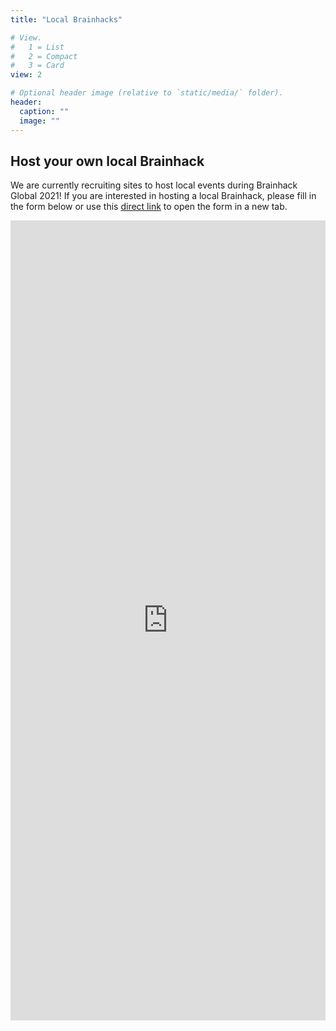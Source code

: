 ```yaml
---
title: "Local Brainhacks"

# View.
#   1 = List
#   2 = Compact
#   3 = Card
view: 2

# Optional header image (relative to `static/media/` folder).
header:
  caption: ""
  image: ""
---
```


## **Host your own local Brainhack**

We are currently recruiting sites to host local events during Brainhack Global
2021! If you are interested in hosting a local Brainhack, please fill in the
form below or use this [direct link](https://forms.gle/j6Z3qVukrDm4xAo46) to
open the form in a new tab.

<iframe
  class="pt-3"
  src="https://docs.google.com/forms/d/e/1FAIpQLSfDhCHsl5-eCYUSc5eVtR2kGtcoXyYSp8q4f2hJhzW3G6D8VQ/viewform?embedded=true"
  width="100%"
  height="1280"
  frameborder="0"
  marginheight="0"
  marginwidth="0">Loading…
</iframe>
